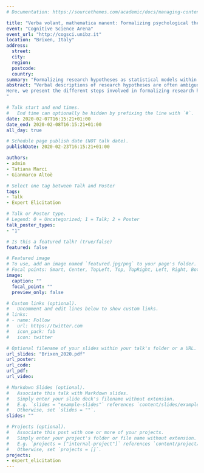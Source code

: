 ```yaml
---
# Documentation: https://sourcethemes.com/academic/docs/managing-content/

title: "Verba volant, mathematica manent: Formalizing psychological theories as models"
event: "Cognitive Science Arena"
event_url: "http://cogsci.unibz.it"
location: "Brixen, Italy"
address:
  street:
  city:
  region:
  postcode:
  country:
summary: "Formalizing research hypotheses as statistical models within attachment theory considering expert judgement and relevant knowledge in the field."
abstract: "Verbal descriptions of research hypotheses are often ambiguous. They are open to different interpretations, making it difficult to directly evaluate them or compare different theoretical perspectives. On the contrary, mathematical models require to clearly specify all elements and relations. Although this is a difficult and demanding process, it allows to obtain specific predictions that can be used to directly evaluate and compare different models. Despite these advantages, the formalization of theories and hypotheses as mathematical models is a common practice only in some fields of psychology (e.g., cognitive modelling), whereas in other areas this practice is rarely applied.
Here, we present the different steps involved in formalizing research hypotheses as applied to our project, which evaluates the relation between father and mother attachment and children’s socio-emotional problems. In developmental psychology, different theories regarding the role of father and mother attachment exist, but only in terms of verbal descriptions. Considering the steps to formalize these theories as models allows us to discuss possible techniques and methods (i.e., Prior Predictions and Expert’s Elicitation) to overcome common difficulties and problems. This opens the discussion about the limitations and advantages offered by this process, as well as possible solutions to further improve the models.
"

# Talk start and end times.
#   End time can optionally be hidden by prefixing the line with `#`.
date: 2020-02-07T16:15:21+01:00
date_end: 2020-02-08T16:15:21+01:00
all_day: true

# Schedule page publish date (NOT talk date).
publishDate: 2020-02-23T16:15:21+01:00

authors:
- admin
- Tatiana Marci
- Gianmarco Altoè

# Select one tag between Talk and Poster
tags:
- Talk
- Expert Elicitation

# Talk or Poster type.
# Legend: 0 = Uncategorized; 1 = Talk; 2 = Poster
talk_poster_types:
- "1"

# Is this a featured talk? (true/false)
featured: false

# Featured image
# To use, add an image named `featured.jpg/png` to your page's folder. 
# Focal points: Smart, Center, TopLeft, Top, TopRight, Left, Right, BottomLeft, Bottom, BottomRight.
image:
  caption: ""
  focal_point: ""
  preview_only: false

# Custom links (optional).
#   Uncomment and edit lines below to show custom links.
# links:
# - name: Follow
#   url: https://twitter.com
#   icon_pack: fab
#   icon: twitter

# Optional filename of your slides within your talk's folder or a URL.
url_slides: "Brixen_2020.pdf"
url_poster:
url_code:
url_pdf:
url_video:

# Markdown Slides (optional).
#   Associate this talk with Markdown slides.
#   Simply enter your slide deck's filename without extension.
#   E.g. `slides = "example-slides"` references `content/slides/example-slides.md`.
#   Otherwise, set `slides = ""`.
slides: ""

# Projects (optional).
#   Associate this post with one or more of your projects.
#   Simply enter your project's folder or file name without extension.
#   E.g. `projects = ["internal-project"]` references `content/project/deep-learning/index.md`.
#   Otherwise, set `projects = []`.
projects:
- expert_elicitation
---
```

